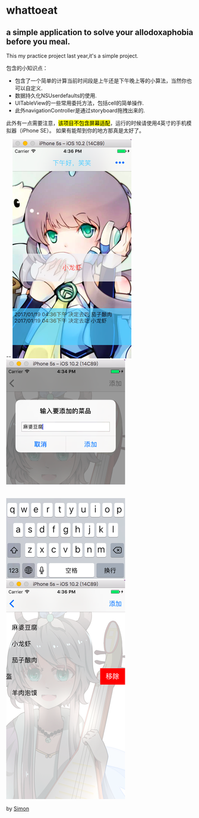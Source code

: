 # whattoeat

## a simple application to solve your  allodoxaphobia before you meal.


This my practice project last year,it's a simple project.

包含的小知识点：
* 包含了一个简单的计算当前时间段是上午还是下午晚上等的小算法，当然你也可以自定义.
* 数据持久化NSUserdefaults的使用.
* UITableView的一些常用委托方法，包括cell的简单操作.
* 此外navigationController是通过storyboard拖拽出来的.


此外有一点需要注意，<mark>该项目不包含屏幕适配</mark>，运行的时候请使用4英寸的手机模拟器（iPhone SE）。
如果有能帮到你的地方那真是太好了。

--
![home](screenshot/3.png)![menu](screenshot/1.png)![items](screenshot/2.png) 

by [Simon](https://codersimonpeter.github.io/blog)
